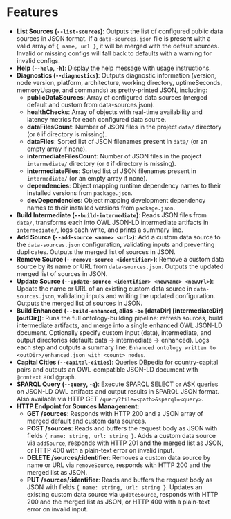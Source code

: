 # Features

- **List Sources (`--list-sources`)**: Outputs the list of configured public data sources in JSON format. If a `data-sources.json` file is present with a valid array of `{ name, url }`, it will be merged with the default sources. Invalid or missing configs will fall back to defaults with a warning for invalid configs.
- **Help (`--help`, `-h`)**: Display the help message with usage instructions.
- **Diagnostics (`--diagnostics`)**: Outputs diagnostic information (version, node version, platform, architecture, working directory, uptimeSeconds, memoryUsage, and commands) as pretty-printed JSON, including:
  - **publicDataSources**: Array of configured data sources (merged default and custom from data-sources.json).
  - **healthChecks**: Array of objects with real-time availability and latency metrics for each configured data source.
  - **dataFilesCount**: Number of JSON files in the project `data/` directory (or `0` if directory is missing).
  - **dataFiles**: Sorted list of JSON filenames present in `data/` (or an empty array if none).
  - **intermediateFilesCount**: Number of JSON files in the project `intermediate/` directory (or `0` if directory is missing).
  - **intermediateFiles**: Sorted list of JSON filenames present in `intermediate/` (or an empty array if none).
  - **dependencies**: Object mapping runtime dependency names to their installed versions from `package.json`.
  - **devDependencies**: Object mapping development dependency names to their installed versions from `package.json`.
- **Build Intermediate (`--build-intermediate`)**: Reads JSON files from `data/`, transforms each into OWL JSON-LD intermediate artifacts in `intermediate/`, logs each write, and prints a summary line.
- **Add Source (`--add-source <name> <url>`)**: Add a custom data source to the `data-sources.json` configuration, validating inputs and preventing duplicates. Outputs the merged list of sources in JSON.
- **Remove Source (`--remove-source <identifier>`)**: Remove a custom data source by its name or URL from `data-sources.json`. Outputs the updated merged list of sources in JSON.
- **Update Source (`--update-source <identifier> <newName> <newUrl>`)**: Update the name or URL of an existing custom data source in `data-sources.json`, validating inputs and writing the updated configuration. Outputs the merged list of sources in JSON.
- **Build Enhanced (`--build-enhanced`, alias `-be` [dataDir] [intermediateDir] [outDir])**: Runs the full ontology-building pipeline: refresh sources, build intermediate artifacts, and merge into a single enhanced OWL JSON-LD document. Optionally specify custom input (data), intermediate, and output directories (default: data → intermediate → enhanced). Logs each step and outputs a summary line: `Enhanced ontology written to <outDir>/enhanced.json with <count> nodes`.
- **Capital Cities (`--capital-cities`)**: Queries DBpedia for country-capital pairs and outputs an OWL-compatible JSON-LD document with `@context` and `@graph`.
- **SPARQL Query (`--query`, `-q`)**: Execute SPARQL SELECT or ASK queries on JSON-LD OWL artifacts and output results in SPARQL JSON format. Also available via HTTP GET `/query?file=<path>&sparql=<query>`.
- **HTTP Endpoint for Sources Management:**
  - **GET /sources**: Responds with HTTP 200 and a JSON array of merged default and custom data sources.
  - **POST /sources**: Reads and buffers the request body as JSON with fields `{ name: string, url: string }`. Adds a custom data source via `addSource`, responds with HTTP 201 and the merged list as JSON, or HTTP 400 with a plain-text error on invalid input.
  - **DELETE /sources/:identifier**: Removes a custom data source by name or URL via `removeSource`, responds with HTTP 200 and the merged list as JSON.
  - **PUT /sources/:identifier**: Reads and buffers the request body as JSON with fields `{ name: string, url: string }`. Updates an existing custom data source via `updateSource`, responds with HTTP 200 and the merged list as JSON, or HTTP 400 with a plain-text error on invalid input.

